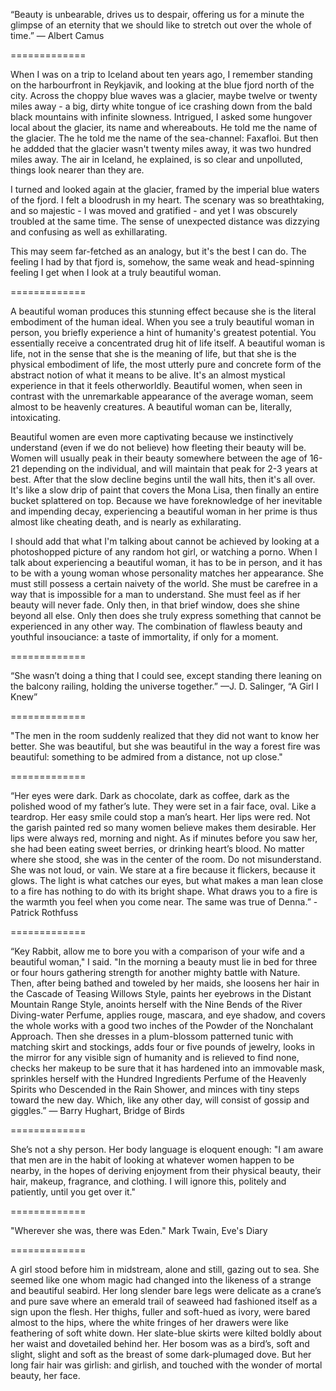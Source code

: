 “Beauty is unbearable, drives us to despair, offering us for a minute the glimpse of an eternity that we should like to stretch out over the whole of time.” ― Albert Camus

=============

When I was on a trip to Iceland about ten years ago, I remember standing on the harbourfront in Reykjavik, and looking at the blue fjord north of the city. Across the choppy blue waves was a glacier, maybe twelve or twenty miles away - a big, dirty white tongue of ice crashing down from the bald black mountains with infinite slowness. Intrigued, I asked some hungover local about the glacier, its name and whereabouts. He told me the name of the glacier. The he told me the name of the sea-channel: Faxafloi. But then he addded that the glacier wasn't twenty miles away, it was two hundred miles away. The air in Iceland, he explained, is so clear and unpolluted, things look nearer than they are.  

I turned and looked again at the glacier, framed by the imperial blue waters of the fjord. I felt a bloodrush in my heart. The scenary was so breathtaking, and so majestic - I was moved and gratified - and yet I was obscurely troubled at the same time. The sense of unexpected distance was dizzying and confusing as well as exhillarating.  

This may seem far-fetched as an analogy, but it's the best I can do. The feeling I had by that fjord is, somehow, the same weak and head-spinning feeling I get when I look at a truly beautiful woman.  

=============

A beautiful woman produces this stunning effect because she is the literal embodiment of the human ideal. When you see a truly beautiful woman in person, you briefly experience a hint of humanity's greatest potential. You essentially receive a concentrated drug hit of life itself. A beautiful woman is life, not in the sense that she is the meaning of life, but that she is the physical embodiment of life, the most utterly pure and concrete form of the abstract notion of what it means to be alive. It's an almost mystical experience in that it feels otherworldly. Beautiful women, when seen in contrast with the unremarkable appearance of the average woman, seem almost to be heavenly creatures. A beautiful woman can be, literally, intoxicating. 

Beautiful women are even more captivating because we instinctively understand (even if we do not believe) how fleeting their beauty will be. Women will usually peak in their beauty somewhere between the age of 16-21 depending on the individual, and will maintain that peak for 2-3 years at best. After that the slow decline begins until the wall hits, then it's all over. It's like a slow drip of paint that covers the Mona Lisa, then finally an entire bucket splattered on top. Because we have foreknowledge of her inevitable and impending decay, experiencing a beautiful woman in her prime is thus almost like cheating death, and is nearly as exhilarating.

I should add that what I'm talking about cannot be achieved by looking at a photoshopped picture of any random hot girl, or watching a porno. When I talk about experiencing a beautiful woman, it has to be in person, and it has to be with a young woman whose personality matches her appearance. She must still possess a certain naivety of the world. She must be carefree in a way that is impossible for a man to understand. She must feel as if her beauty will never fade. Only then, in that brief window, does she shine beyond all else. Only then does she truly express something that cannot be experienced in any other way. The combination of flawless beauty and youthful insouciance: a taste of immortality, if only for a moment.

=============

“She wasn’t doing a thing that I could see, except standing there leaning on the balcony railing, holding the universe together.” —J. D. Salinger, “A Girl I Knew”

=============

"The men in the room suddenly realized that they did not want to know her better. She was beautiful, but she was beautiful in the way a forest fire was beautiful: something to be admired from a distance, not up close."  

=============

“Her eyes were dark. Dark as chocolate, dark as coffee, dark as the polished wood of my father’s lute. They were set in a fair face, oval. Like a teardrop. Her easy smile could stop a man’s heart. Her lips were red. Not the garish painted red so many women believe makes them desirable. Her lips were always red, morning and night. As if minutes before you saw her, she had been eating sweet berries, or drinking heart’s blood. No matter where she stood, she was in the center of the room. Do not misunderstand. She was not loud, or vain. We stare at a fire because it flickers, because it glows. The light is what catches our eyes, but what makes a man lean close to a fire has nothing to do with its bright shape. What draws you to a fire is the warmth you feel when you come near. The same was true of Denna.” - Patrick Rothfuss

=============

“Key Rabbit, allow me to bore you with a comparison of your wife and a beautiful woman," I said. "In the morning a beauty must lie in bed for three or four hours gathering strength for another mighty battle with Nature. Then, after being bathed and toweled by her maids, she loosens her hair in the Cascade of Teasing Willows Style, paints her eyebrows in the Distant Mountain Range Style, anoints herself with the Nine Bends of the River Diving-water Perfume, applies rouge, mascara, and eye shadow, and covers the whole works with a good two inches of the Powder of the Nonchalant Approach. Then she dresses in a plum-blossom patterned tunic with matching skirt and stockings, adds four or five pounds of jewelry, looks in the mirror for any visible sign of humanity and is relieved to find none, checks her makeup to be sure that it has hardened into an immovable mask, sprinkles herself with the Hundred Ingredients Perfume of the Heavenly Spirits who Descended in the Rain Shower, and minces with tiny steps toward the new day. Which, like any other day, will consist of gossip and giggles.” ― Barry Hughart, Bridge of Birds

=============

She’s not a shy person. Her body language is eloquent enough: "I am aware that men are in the habit of looking at whatever women happen to be nearby, in the hopes of deriving enjoyment from their physical beauty, their hair, makeup, fragrance, and clothing. I will ignore this, politely and patiently, until you get over it."

=============

"Wherever she was, there was Eden." Mark Twain, Eve's Diary

=============

A girl stood before him in midstream, alone and still, gazing out to sea. She seemed like one whom magic had changed into the likeness of a strange and beautiful seabird. Her long slender bare legs were delicate as a crane’s and pure save where an emerald trail of seaweed had fashioned itself as a sign upon the flesh. Her thighs, fuller and soft-hued as ivory, were bared almost to the hips, where the white fringes of her drawers were like feathering of soft white down. Her slate-blue skirts were kilted boldly about her waist and dovetailed behind her. Her bosom was as a bird’s, soft and slight, slight and soft as the breast of some dark-plumaged dove. But her long fair hair was girlish: and girlish, and touched with the wonder of mortal beauty, her face.

